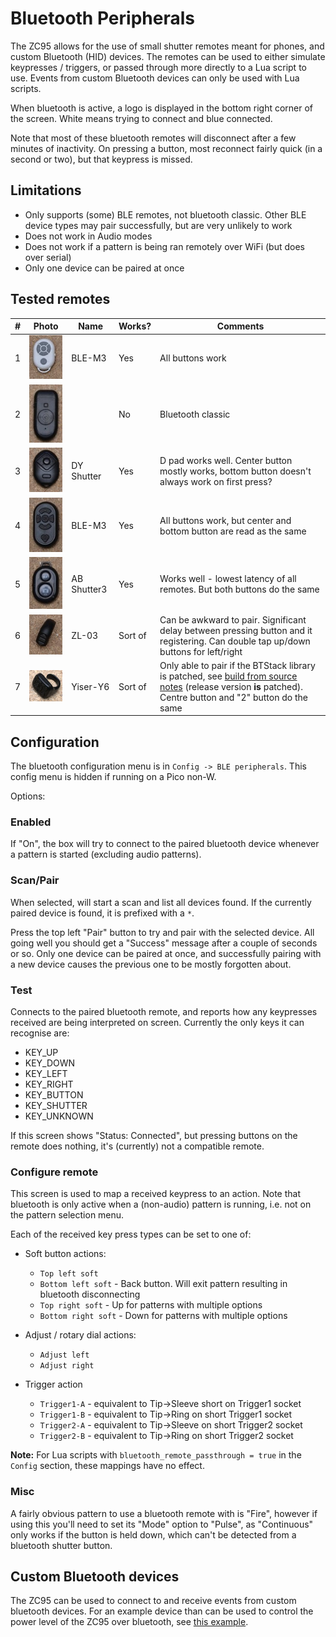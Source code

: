 # Bluetooth Peripherals

The ZC95 allows for the use of small shutter remotes meant for phones, and custom Bluetooth (HID) devices. The remotes can be used to either simulate keypresses / triggers, or passed through more directly to a Lua script to use. Events from custom Bluetooth devices can only be used with Lua scripts.

When bluetooth is active, a logo is displayed in the bottom right corner of the screen. White means trying to connect and blue connected. 

Note that most of these bluetooth remotes will disconnect after a few minutes of inactivity. On pressing a button, most reconnect fairly quick (in a second or two), but that keypress is missed.

## Limitations
* Only supports (some) BLE remotes, not bluetooth classic. Other BLE device types may pair successfully, but are very unlikely to work
* Does not work in Audio modes
* Does not work if a pattern is being ran remotely over WiFi (but does over serial)
* Only one device can be paired at once

## Tested remotes
| #   | Photo |  Name       | Works?  |  Comments 
|---  |---    |---          |---      |---                |
| 1   |![r1]  | BLE-M3      | Yes     |  All buttons work 
| 2   |![r2]  |             | No      |  Bluetooth classic 
| 3   |![r3]  | DY Shutter  | Yes     |  D pad works well. Center button mostly works, bottom button doesn't always work on first press?
| 4   |![r4]  | BLE-M3      | Yes     |  All buttons work, but center and bottom button are read as the same
| 5   |![r5]  | AB Shutter3 | Yes     |  Works well - lowest latency of all remotes. But both buttons do the same
| 6   |![r6]  | ZL-03       | Sort of |  Can be awkward to pair. Significant delay between pressing button and it registering. Can double tap up/down buttons for left/right 
| 7   |![r7]  | Yiser-Y6    | Sort of |  Only able to pair if the BTStack library is patched, see [build from source notes](./SourceBuildNotes.md)  (release version **is** patched). Centre button and "2" button do the same

## Configuration
The bluetooth configuration menu is in `Config -> BLE peripherals`. This config menu is hidden if running on a Pico non-W.

Options:
### Enabled
If "On", the box will try to connect to the paired bluetooth device whenever a pattern is started (excluding audio patterns).

### Scan/Pair
When selected, will start a scan and list all devices found. If the currently paired device is found, it is prefixed with a `*`.

Press the top left "Pair" button to try and pair with the selected device. All going well you should get a "Success" message after a couple of seconds or so.
Only one device can be paired at once, and successfully pairing with a new device causes the previous one to be mostly forgotten about.

### Test
Connects to the paired bluetooth remote, and reports how any keypresses received are being interpreted on screen. Currently the only keys it can recognise are:
- KEY_UP
- KEY_DOWN
- KEY_LEFT
- KEY_RIGHT
- KEY_BUTTON
- KEY_SHUTTER
- KEY_UNKNOWN

If this screen shows "Status: Connected", but pressing buttons on the remote does nothing, it's (currently) not a compatible remote.

### Configure remote
This screen is used to map a received keypress to an action. Note that bluetooth is only active when a (non-audio) pattern is running, i.e. not on the pattern selection menu.

Each of the received key press types can be set to one of:

- Soft button actions:
    - `Top left soft` 
    - `Bottom left soft` - Back button. Will exit pattern resulting in bluetooth disconnecting
    - `Top right soft` - Up for patterns with multiple options
    - `Bottom right soft` - Down for patterns with multiple options

- Adjust / rotary dial actions:
    - `Adjust left`
    - `Adjust right`

- Trigger action
    - `Trigger1-A` - equivalent to Tip->Sleeve short on Trigger1 socket
    - `Trigger1-B` - equivalent to Tip->Ring on short Trigger1 socket
    - `Trigger2-A` - equivalent to Tip->Sleeve on short Trigger2 socket
    - `Trigger2-B` - equivalent to Tip->Ring on short Trigger2 socket


**Note:** For Lua scripts with `bluetooth_remote_passthrough = true` in the `Config` section, these mappings have no effect.

### Misc
A fairly obvious pattern to use a bluetooth remote with is "Fire", however if using this you'll need to set its "Mode" option to "Pulse", as "Continuous" only works if the button is held down, which can't be detected from a bluetooth shutter button.

## Custom Bluetooth devices
The ZC95 can be used to connect to and receive events from custom bluetooth devices. For an example device than can be used to control the power level of the ZC95 over bluetooth, see [this example](../misc/Bluetooth/HidExample/).

[r1]: images/bt_remotes/1.jpg "BT remote 1"
[r2]: images/bt_remotes/2.jpg "BT remote 2"
[r3]: images/bt_remotes/3.jpg "BT remote 3"
[r4]: images/bt_remotes/4.jpg "BT remote 4"
[r5]: images/bt_remotes/5.jpg "BT remote 5"
[r6]: images/bt_remotes/6.jpg "BT remote 6"
[r7]: images/bt_remotes/7.jpg "BT remote 7"
